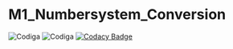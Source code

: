 # M1_Numbersystem_Conversion

![Codiga](https://api.codiga.io/project/32260/score/svg)
![Codiga](https://api.codiga.io/project/32260/status/svg)
[![Codacy Badge](https://app.codacy.com/project/badge/Grade/dafd73f66c084b20a2edc2361b4a2a00)](https://www.codacy.com/gh/Bhanuprasnth/M1_Numbersystem_Conversion/dashboard?utm_source=github.com&amp;utm_medium=referral&amp;utm_content=Bhanuprasnth/M1_Numbersystem_Conversion&amp;utm_campaign=Badge_Grade)
